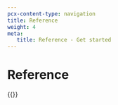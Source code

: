 ```yaml
---
pcx-content-type: navigation
title: Reference
weight: 4
meta:
   title: Reference - Get started
---
```


# Reference

{{<directory-listing>}}